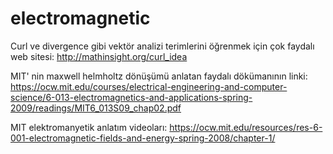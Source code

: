 # electromagnetic
Curl ve divergence gibi vektör analizi terimlerini öğrenmek için çok faydalı web sitesi:
http://mathinsight.org/curl_idea

MIT' nin maxwell helmholtz dönüşümü anlatan faydalı dökümanının linki:
https://ocw.mit.edu/courses/electrical-engineering-and-computer-science/6-013-electromagnetics-and-applications-spring-2009/readings/MIT6_013S09_chap02.pdf


MIT elektromanyetik anlatım videoları:
https://ocw.mit.edu/resources/res-6-001-electromagnetic-fields-and-energy-spring-2008/chapter-1/
